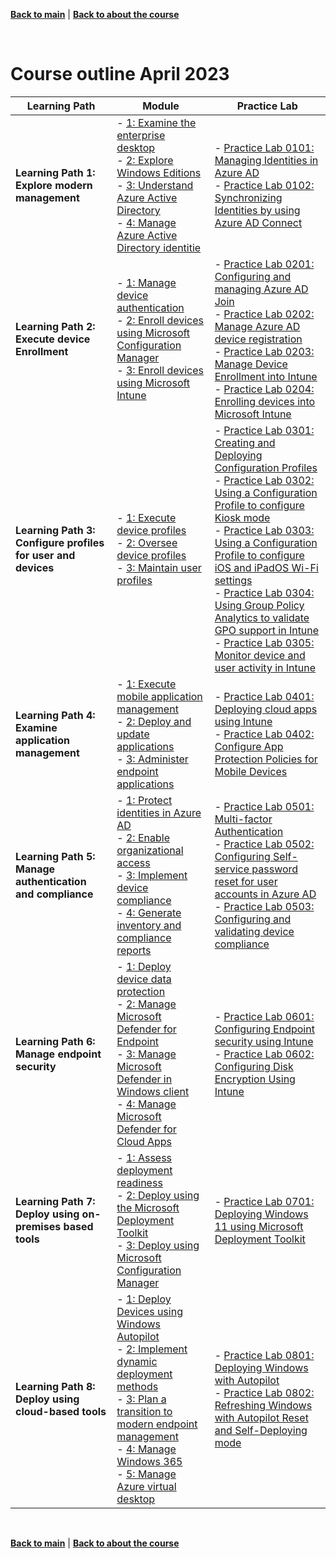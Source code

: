 <a id="top" />

[**Back to main**](./README.md) | [**Back to about the course**](./about-the-course.md)

<br/>

# Course outline April 2023 

 
| Learning Path | Module | Practice Lab |
| --- | --- | --- |
| **Learning Path 1: Explore modern management** | - [1: Examine the enterprise desktop](https://learn.microsoft.com/en-us/training/modules/explore-enterprise-desktop/) <br> - [2: Explore Windows Editions](https://learn.microsoft.com/en-us/training/modules/explore-windows-editions/) <br> - [3: Understand Azure Active Directory](https://learn.microsoft.com/en-us/training/modules/understand-azure-active-directory/) <br> - [4: Manage Azure Active Directory identitie](https://learn.microsoft.com/en-us/training/modules/manage-azure-active-directory-identities/) | - [Practice Lab 0101: Managing Identities in Azure AD](https://github.com/MicrosoftLearning/MD-102T00-Microsoft-365-Endpoint-Administrator/blob/master/Instructions/Labs/0101-Managing%20Identities%20in%20Azure%20AD.md) <br> - [Practice Lab 0102: Synchronizing Identities by using Azure AD Connect](https://github.com/MicrosoftLearning/MD-102T00-Microsoft-365-Endpoint-Administrator/blob/master/Instructions/Labs/0102-Syncronizing%20Identities%20by%20using%20Azure%20AD%20Connect.md) |
| **Learning Path 2: Execute device Enrollment** | - [1: Manage device authentication](https://learn.microsoft.com/en-us/training/modules/administer-device-authentication/) <br> - [2: Enroll devices using Microsoft Configuration Manager](https://learn.microsoft.com/en-us/training/modules/enroll-devices-use-endpoint-configuration-manager/) <br> - [3: Enroll devices using Microsoft Intune](https://learn.microsoft.com/en-us/training/modules/enroll-devices-use-intune/) | - [Practice Lab 0201: Configuring and managing Azure AD Join](https://github.com/MicrosoftLearning/MD-102T00-Microsoft-365-Endpoint-Administrator/blob/master/Instructions/Labs/0201-Configuring%20and%20managing%20Azure%20AD%20join.md) <br> - [Practice Lab 0202: Manage Azure AD device registration](https://github.com/MicrosoftLearning/MD-102T00-Microsoft-365-Endpoint-Administrator/blob/master/Instructions/Labs/0202-Manage%20Azure%20AD%20device%20registration.md) <br> - [Practice Lab 0203: Manage Device Enrollment into Intune](https://github.com/MicrosoftLearning/MD-102T00-Microsoft-365-Endpoint-Administrator/blob/master/Instructions/Labs/0203-Manage%20Device%20Enrollment%20into%20Intune.md) <br> - [Practice Lab 0204: Enrolling devices into Microsoft Intune](https://github.com/MicrosoftLearning/MD-102T00-Microsoft-365-Endpoint-Administrator/blob/master/Instructions/Labs/0204-Enrolling%20devices%20into%20Intune.md) |
| **Learning Path 3: Configure profiles for user and devices** | - [1: Execute device profiles](https://learn.microsoft.com/en-us/training/modules/execute-device-profiles/) <br> - [2: Oversee device profiles](https://learn.microsoft.com/en-us/training/modules/oversee-device-profiles/) <br> - [3: Maintain user profiles](https://learn.microsoft.com/en-us/training/modules/maintain-user-profiles/) | - [Practice Lab 0301: Creating and Deploying Configuration Profiles](https://github.com/MicrosoftLearning/MD-102T00-Microsoft-365-Endpoint-Administrator/blob/master/Instructions/Labs/0301-Creating%20and%20Deploying%20Configuration%20Profiles.md) <br> - [Practice Lab 0302: Using a Configuration Profile to configure Kiosk mode](https://github.com/MicrosoftLearning/MD-102T00-Microsoft-365-Endpoint-Administrator/blob/master/Instructions/Labs/0302-Using%20a%20Configuration%20Profile%20to%20configure%20Kiosk%20mode.md) <br> - [Practice Lab 0303: Using a Configuration Profile to configure iOS and iPadOS Wi-Fi settings](https://github.com/MicrosoftLearning/MD-102T00-Microsoft-365-Endpoint-Administrator/blob/master/Instructions/Labs/0303-Using%20a%20Configuration%20Profile%20to%20configure%20iOS%20and%20iPadOS%20Wifi%20settings.md) <br> - [Practice Lab 0304: Using Group Policy Analytics to validate GPO support in Intune](https://github.com/MicrosoftLearning/MD-102T00-Microsoft-365-Endpoint-Administrator/blob/master/Instructions/Labs/0304-Using%20Group%20Policy%20Analytics%20to%20validate%20GPO%20support%20in%20Intune.md) <br> - [Practice Lab 0305: Monitor device and user activity in Intune](https://github.com/MicrosoftLearning/MD-102T00-Microsoft-365-Endpoint-Administrator/blob/master/Instructions/Labs/0305-Monitor%20device%20and%20user%20activity%20in%20Intune.md) |
| **Learning Path 4: Examine application management** | - [1: Execute mobile application management](https://learn.microsoft.com/en-us/training/modules/execute-mobile-application-management/) <br> - [2: Deploy and update applications](https://learn.microsoft.com/en-us/training/modules/deploy-applications/) <br> - [3: Administer endpoint applications](https://learn.microsoft.com/en-us/training/modules/administer-endpoint-applications/) | - [Practice Lab 0401: Deploying cloud apps using Intune](https://github.com/MicrosoftLearning/MD-102T00-Microsoft-365-Endpoint-Administrator/blob/master/Instructions/Labs/0401-Deploying%20cloud%20apps%20using%20Intune.md) <br> - [Practice Lab 0402: Configure App Protection Policies for Mobile Devices](https://github.com/MicrosoftLearning/MD-102T00-Microsoft-365-Endpoint-Administrator/blob/master/Instructions/Labs/0402-Configure%20App%20Protection%20Policies%20for%20Mobile%20Devices.md) |
| **Learning Path 5: Manage authentication and compliance** | - [1: Protect identities in Azure AD](https://learn.microsoft.com/en-us/training/modules/protect-identities-azure-acative-directory/) <br> - [2: Enable organizational access](https://learn.microsoft.com/en-us/training/modules/organizational-access/) <br> - [3: Implement device compliance](https://learn.microsoft.com/en-us/training/modules/implement-device-compliance/) <br> - [4: Generate inventory and compliance reports](https://learn.microsoft.com/en-us/training/modules/inventory-complinace-reports/) | - [Practice Lab 0501: Multi-factor Authentication](https://github.com/MicrosoftLearning/MD-102T00-Microsoft-365-Endpoint-Administrator/blob/master/Instructions/Labs/0501-Configuring%20multi-factor%20authentication.md) <br> - [Practice Lab 0502: Configuring Self-service password reset for user accounts in Azure AD](https://github.com/MicrosoftLearning/MD-102T00-Microsoft-365-Endpoint-Administrator/blob/master/Instructions/Labs/0502-Configuring%20self-service%20password%20reset.md) <br> - [Practice Lab 0503: Configuring and validating device compliance](https://github.com/MicrosoftLearning/MD-102T00-Microsoft-365-Endpoint-Administrator/blob/master/Instructions/Labs/0503-Configuring%20and%20validating%20device%20compliance.md) |
| **Learning Path 6: Manage endpoint security** | - [1: Deploy device data protection](https://learn.microsoft.com/en-us/training/modules/deploy-device-data-protection/) <br> - [2: Manage Microsoft Defender for Endpoint](https://learn.microsoft.com/en-us/training/modules/manage-defender-endpoint/) <br> - [3: Manage Microsoft Defender in Windows client](https://learn.microsoft.com/en-us/training/modules/manage-defender-windows-client/) <br> - [4: Manage Microsoft Defender for Cloud Apps](https://learn.microsoft.com/en-us/training/modules/manage-microsoft-defender-cloud-apps/) | - [Practice Lab 0601: Configuring Endpoint security using Intune](https://github.com/MicrosoftLearning/MD-102T00-Microsoft-365-Endpoint-Administrator/blob/master/Instructions/Labs/0601-Configuring%20Endpoint%20security%20Using%20Intune.md) <br> - [Practice Lab 0602: Configuring Disk Encryption Using Intune](https://github.com/MicrosoftLearning/MD-102T00-Microsoft-365-Endpoint-Administrator/blob/master/Instructions/Labs/0602-Configuring%20Disk%20Encryption%20Using%20Intune.md) |
| **Learning Path 7: Deploy using on-premises based tools** | - [1: Assess deployment readiness](https://learn.microsoft.com/en-us/training/modules/deployment-readiness/) <br> - [2: Deploy using the Microsoft Deployment Toolkit](https://learn.microsoft.com/en-us/training/modules/deploy-microsoft-deployment-toolkit/) <br> - [3: Deploy using Microsoft Configuration Manager](https://learn.microsoft.com/en-us/training/modules/deploy-microsoft-configuration-manager/) | - [Practice Lab 0701: Deploying Windows 11 using Microsoft Deployment Toolkit](https://github.com/MicrosoftLearning/MD-102T00-Microsoft-365-Endpoint-Administrator/blob/master/Instructions/Labs/0701-Deploying%20Windows%2011%20using%20Microsoft%20Deployment%20Toolkit.md) |
| **Learning Path 8: Deploy using cloud-based tools** | - [1: Deploy Devices using Windows Autopilot](https://learn.microsoft.com/en-us/training/modules/deploy-devices-windows-autopilot/) <br> - [2: Implement dynamic deployment methods](https://learn.microsoft.com/en-us/training/modules/implement-dynamic-deployment/) <br> - [3: Plan a transition to modern endpoint management](https://learn.microsoft.com/en-us/training/modules/plan-transition-modern-endpoint-management/) <br> - [4: Manage Windows 365](https://learn.microsoft.com/en-us/training/modules/manage-windows-365/) <br> - [5: Manage Azure virtual desktop](https://learn.microsoft.com/en-us/training/modules/manage-azure-virtual-desktop/) | - [Practice Lab 0801: Deploying Windows with Autopilot](https://github.com/MicrosoftLearning/MD-102T00-Microsoft-365-Endpoint-Administrator/blob/master/Instructions/Labs/0801-Deploying%20Windows%20with%20AutoPilot.md) <br> - [Practice Lab 0802: Refreshing Windows with Autopilot Reset and Self-Deploying mode](https://github.com/MicrosoftLearning/MD-102T00-Microsoft-365-Endpoint-Administrator/blob/master/Instructions/Labs/0802-Refreshing%20Windows%20with%20Autopilot%20Reset%20and%20Self%20Deploying%20Mode.md) |  

<br/>

[**Back to main**](./README.md) | [**Back to about the course**](./about-the-course.md)